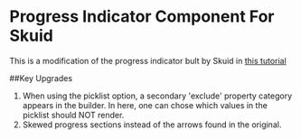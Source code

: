 # Progress Indicator Component For Skuid

This is a modification of the progress indicator bult by Skuid in [this tutorial](http://help.skuid.com/m/11720/l/451511-progress-indicator-component)

##Key Upgrades
1) When using the picklist option, a secondary 'exclude' property category appears in the builder. In here, one can chose which values in the picklist should NOT render.
2) Skewed progress sections instead of the arrows found in the original.
